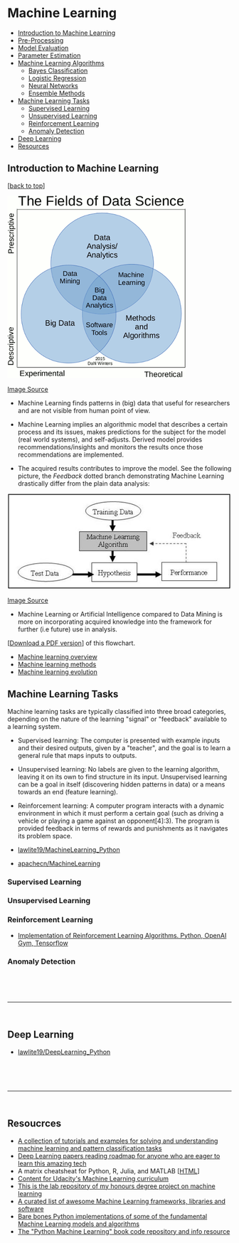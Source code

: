
# Machine Learning

- [Introduction to Machine Learning](#introduction-to-machine-learning)
- [Pre-Processing](#pre-processing)
- [Model Evaluation](#model-evaluation)
- [Parameter Estimation](#parameter-estimation)
- [Machine Learning Algorithms](#machine-learning-algorithms)
  - [Bayes Classification](#bayes-classification)
  - [Logistic Regression](#logistic-regression)
  - [Neural Networks](#neural-networks)
  - [Ensemble Methods](#ensemble-methods)
- [Machine Learning Tasks](#machine-learning-tasks)
  - [Supervised Learning](#supervised-learning)
  - [Unsupervised Learning](#unsupervised-learning)
  - [Reinforcement Learning](#reinforcement-learning)
  - [Anomaly Detection](#anomaly-detection)
- [Deep Learning](#deeplearning)
- [Resources](#resources)

## Introduction to Machine Learning

[[back to top](#machine-learning)]

![data-chart.gif](./images/data-chart.gif)

[Image Source](http://scraping.pro/data-analytics-data-analysis-data-mining-data-science-machine-learning-big-data/)

- Machine Learning finds patterns in (big) data that useful for researchers and are not visible from human point of view.

- Machine Learning implies an algorithmic model that describes a certain process and its issues, makes predictions for the subject for the model (real world systems), and self-adjusts. Derived model provides recommendations/insights and monitors the results once those recommendations are implemented.

- The acquired results contributes to improve the model. See the following picture, the _Feedback_ dotted branch demonstrating Machine Learning drastically differ from the plain data analysis:

![Machine_Learning_Technique.jpg](./images/Machine_Learning_Technique.jpg)

[Image Source](http://scraping.pro/data-analytics-data-analysis-data-mining-data-science-machine-learning-big-data/)

- Machine Learning or Artificial Intelligence compared to Data Mining is more on incorporating acquired knowledge into the framework for further (i.e future) use in analysis.

[[Download a PDF version](https://github.com/rasbt/pattern_classification/raw/master/PDFs/supervised_learning_flowchart.pdf)] of this flowchart.

* [Machine learning overview](http://usblogs.pwc.com/emerging-technology/a-look-at-machine-learning-infographic/)
* [Machine learning methods](http://usblogs.pwc.com/emerging-technology/machine-learning-methods-infographic/)
* [Machine learning evolution](http://usblogs.pwc.com/emerging-technology/machine-learning-evolution-infographic/)

## Machine Learning Tasks

Machine learning tasks are typically classified into three broad categories, depending on the nature of the learning "signal" or "feedback" available to a learning system.

- Supervised learning: The computer is presented with example inputs and their desired outputs, given by a "teacher", and the goal is to learn a general rule that maps inputs to outputs.
- Unsupervised learning: No labels are given to the learning algorithm, leaving it on its own to find structure in its input. Unsupervised learning can be a goal in itself (discovering hidden patterns in data) or a means towards an end (feature learning).
- Reinforcement learning: A computer program interacts with a dynamic environment in which it must perform a certain goal (such as driving a vehicle or playing a game against an opponent[4]:3). The program is provided feedback in terms of rewards and punishments as it navigates its problem space.

- [lawlite19/MachineLearning_Python](https://github.com/lawlite19/MachineLearning_Python)
- [apachecn/MachineLearning](https://github.com/apachecn/MachineLearning)

### Supervised Learning

### Unsupervised Learning

### Reinforcement Learning

- [Implementation of Reinforcement Learning Algorithms. Python, OpenAI Gym, Tensorflow](https://github.com/dennybritz/reinforcement-learning)

### Anomaly Detection

<br>
<br>
<br>
<hr>
<br>

## Deep Learning

- [lawlite19/DeepLearning_Python](https://github.com/lawlite19/DeepLearning_Python)

<br>
<br>
<br>
<hr>
<br>

## Resoucrces

- [A collection of tutorials and examples for solving and understanding machine learning and pattern classification tasks](https://github.com/rasbt/pattern_classification)
- [Deep Learning papers reading roadmap for anyone who are eager to learn this amazing tech](https://github.com/songrotek/Deep-Learning-Papers-Reading-Roadmap)
- A matrix cheatsheat for Python, R, Julia, and MATLAB  [[HTML](http://sebastianraschka.com/Articles/2014_matrix_cheatsheet_table.html)]
- [Content for Udacity's Machine Learning curriculum](https://github.com/udacity/machine-learning)
- [This is the lab repository of my honours degree project on machine learning](https://github.com/ShokuninSan/machine-learning)
- [A curated list of awesome Machine Learning frameworks, libraries and software](https://github.com/josephmisiti/awesome-machine-learning)
- [Bare bones Python implementations of some of the fundamental Machine Learning models and algorithms](https://github.com/eriklindernoren/ML-From-Scratch)
- [The "Python Machine Learning" book code repository and info resource](https://github.com/rasbt/python-machine-learning-book)
